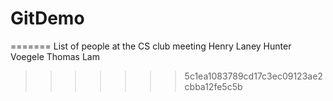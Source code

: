 # GitDemo

=======
List of people at the CS club meeting
Henry Laney
Hunter Voegele
Thomas Lam
>>>>>>> 5c1ea1083789cd17c3ec09123ae2cbba12fe5c5b
